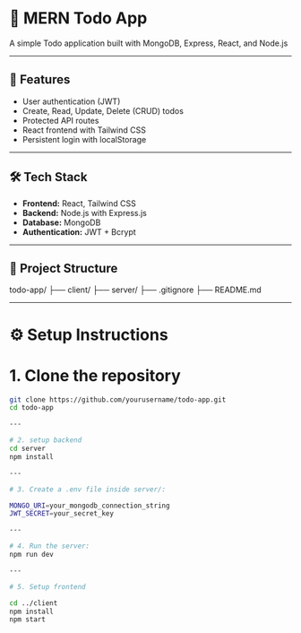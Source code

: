 # 📝 MERN Todo App

A simple Todo application built with MongoDB, Express, React, and Node.js

---

## 🚀 Features
- User authentication (JWT)
- Create, Read, Update, Delete (CRUD) todos
- Protected API routes
- React frontend with Tailwind CSS
- Persistent login with localStorage

---

## 🛠️ Tech Stack
- **Frontend:** React, Tailwind CSS
- **Backend:** Node.js with Express.js
- **Database:** MongoDB 
- **Authentication:** JWT + Bcrypt

---

## 📂 Project Structure
todo-app/
├── client/ 
├── server/
├── .gitignore
├── README.md

---

# ⚙️ Setup Instructions

# 1. Clone the repository
```bash
git clone https://github.com/yourusername/todo-app.git
cd todo-app

---

# 2. setup backend
cd server
npm install

---

# 3. Create a .env file inside server/:

MONGO_URI=your_mongodb_connection_string
JWT_SECRET=your_secret_key

---

# 4. Run the server:
npm run dev

---

# 5. Setup frontend

cd ../client
npm install
npm start